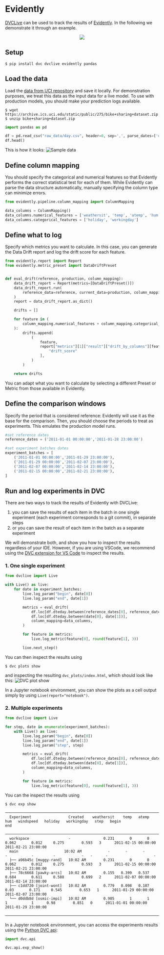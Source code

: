# Evidently

[DVCLive](/doc/dvclive) can be used to track the results of
[Evidently](https://www.evidentlyai.com/). In the following we demonstrate it
through an example.

<p align='center'>
  <a href="https://colab.research.google.com/github/iterative/dvclive/blob/main/examples/DVCLive-Evidently.ipynb">
    <img src="https://colab.research.google.com/assets/colab-badge.svg" />
  </a>
</p>

## Setup

```cli
$ pip install dvc dvclive evidently pandas
```

## Load the data

Load the
[data from UCI repository](https://archive.ics.uci.edu/static/public/275/bike+sharing+dataset.zip)
and save it locally. For demonstration purposes, we treat this data as the input
data for a live model. To use with production models, you should make your
prediction logs available.

```cli
$ wget https://archive.ics.uci.edu/static/public/275/bike+sharing+dataset.zip
$ unzip bike+sharing+dataset.zip
```

```python
import pandas as pd

df = pd.read_csv("raw_data/day.csv", header=0, sep=',', parse_dates=['dteday'])
df.head()
```

This is how it looks: ![Sample data](/img/evidently-sample-data-head.png)

## Define column mapping

You should specify the categorical and numerical features so that Evidently
performs the correct statistical test for each of them. While Evidently can
parse the data structure automatically, manually specifying the column type can
minimize errors.

```python
from evidently.pipeline.column_mapping import ColumnMapping

data_columns = ColumnMapping()
data_columns.numerical_features = ['weathersit', 'temp', 'atemp', 'hum', 'windspeed']
data_columns.categorical_features = ['holiday', 'workingday']
```

## Define what to log

Specify which metrics you want to calculate. In this case, you can generate the
Data Drift report and log the drift score for each feature.

```python
from evidently.report import Report
from evidently.metric_preset import DataDriftPreset


def eval_drift(reference, production, column_mapping):
    data_drift_report = Report(metrics=[DataDriftPreset()])
    data_drift_report.run(
        reference_data=reference, current_data=production, column_mapping=column_mapping
    )
    report = data_drift_report.as_dict()

    drifts = []

    for feature in (
        column_mapping.numerical_features + column_mapping.categorical_features
    ):
        drifts.append(
            (
                feature,
                report["metrics"][1]["result"]["drift_by_columns"][feature][
                    "drift_score"
                ],
            )
        )

    return drifts

```

You can adapt what you want to calculate by selecting a different Preset or
Metric from those available in Evidently.

## Define the comparison windows

Specify the period that is considered reference: Evidently will use it as the
base for the comparison. Then, you should choose the periods to treat as
experiments. This emulates the production model runs.

```python
#set reference dates
reference_dates = ('2011-01-01 00:00:00','2011-01-28 23:00:00')

#set experiment batches dates
experiment_batches = [
    ('2011-01-01 00:00:00','2011-01-29 23:00:00'),
    ('2011-01-29 00:00:00','2011-02-07 23:00:00'),
    ('2011-02-07 00:00:00','2011-02-14 23:00:00'),
    ('2011-02-15 00:00:00','2011-02-21 23:00:00'),
]
```

## Run and log experiments in DVC

There are two ways to track the results of Evidently with DVCLive:

1. you can save the results of each item in the batch in one single experiment
   (each experiment corresponds to a git commit), in separate steps
2. or you can save the result of each item in the batch as a separate experiment

We will demonstrate both, and show you how to inspect the results regardless of
your IDE. However, if you are using VSCode, we recommend using the
[DVC extension for VS Code](https://marketplace.visualstudio.com/items?itemName=Iterative.dvc)
to inspect the results.

### 1. One single experiment

```python
from dvclive import Live

with Live() as live:
    for date in experiment_batches:
        live.log_param("begin", date[0])
        live.log_param("end", date[1])

        metrics = eval_drift(
            df.loc[df.dteday.between(reference_dates[0], reference_dates[1])],
            df.loc[df.dteday.between(date[0], date[1])],
            column_mapping=data_columns,
        )

        for feature in metrics:
            live.log_metric(feature[0], round(feature[1], 3))

        live.next_step()
```

You can then inspect the results using

```cli
$ dvc plots show
```

and inspecting the resulting `dvc_plots/index.html`, which should look like
this: ![DVC plot show](/img/evidently-dvc-plot-show.png)

<admon icon="book">

In a Jupyter notebook environment, you can show the plots as a cell output
simply by using `Live(report="notebook")`.

</admon>

### 2. Multiple experiments

```python
from dvclive import Live

for step, date in enumerate(experiment_batches):
    with Live() as live:
        live.log_param("begin", date[0])
        live.log_param("end", date[1])
        live.log_param("step", step)

        metrics = eval_drift(
            df.loc[df.dteday.between(reference_dates[0], reference_dates[1])],
            df.loc[df.dteday.between(date[0], date[1])],
            column_mapping=data_columns,
        )

        for feature in metrics:
            live.log_metric(feature[0], round(feature[1], 3))

```

You can the inspect the results using

```cli
$ dvc exp show
```

```
────────────────────────────────────────────────────────────────────────────────────────────────────────────────────────────────────────────────────────────────
  Experiment                 Created    weathersit    temp   atemp     hum   windspeed   holiday   workingday   step   begin                 end
 ────────────────────────────────────────────────────────────────────────────────────────────────────────────────────────────────────────────────────────────────
  workspace                  -               0.231       0       0   0.062       0.012     0.275        0.593   3      2011-02-15 00:00:00   2011-02-21 23:00:00
  main                     10:02 AM            -       -       -       -           -         -            -   -      -                     -
  ├── a96b45c [muggy-rand]   10:02 AM        0.231       0       0   0.062       0.012     0.275        0.593   3      2011-02-15 00:00:00   2011-02-21 23:00:00
  ├── 78c6668 [pawky-arcs]   10:02 AM        0.155   0.399   0.537   0.684       0.611     0.588        0.699   2      2011-02-07 00:00:00   2011-02-14 23:00:00
  ├── c1dd720 [joint-wont]   10:02 AM        0.779   0.098   0.107    0.03       0.171     0.545        0.653   1      2011-01-29 00:00:00   2011-02-07 23:00:00
  └── d0ddb8d [osmic-impi]   10:02 AM        0.985       1       1       1           1      0.98        0.851   0      2011-01-01 00:00:00   2011-01-29 23:00:00
 ────────────────────────────────────────────────────────────────────────────────────────────────────────────────────────────────────────────────────────────────
```

<admon icon="book">

In a Jupyter notebook environment, you can access the experiments results using
the [Python DVC api](/doc/api-reference):

```python
import dvc.api

dvc.api.exp_show()
```

</admon>
